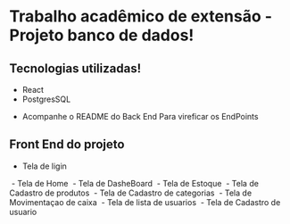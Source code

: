 # Trabalho acadêmico de extensão - Projeto banco de dados!


## Tecnologias utilizadas!
<ul>
    <li>React</li>
    <li>PostgresSQL</li>
</ul>

- Acompanhe o README do Back End Para vireficar os EndPoints

## Front End do projeto

- Tela de ligin
<img src="../Front-End/src/assets/imgReadme/login.png" alt="" />
- Tela de Home
<img src="../Front-End/src/assets/imgReadme/home.png" alt="" />
- Tela de DasheBoard
<img src="../Front-End/src/assets/imgReadme/dash.png" alt="" />
- Tela de Estoque
<img src="../Front-End/src/assets/imgReadme/estoq.png" alt="" />
- Tela de Cadastro de produtos 
<img src="../Front-End/src/assets/imgReadme/cadas.png" alt="" />
- Tela de Cadastro de categorias
<img src="../Front-End/src/assets/imgReadme/categ.png" alt="" />
- Tela de Movimentaçao de caixa
<img src="../Front-End/src/assets/imgReadme/caixa.png" alt="" />
- Tela de lista de usuarios
<img src="../Front-End/src/assets/imgReadme/useList.png" alt="" />
- Tela de Cadastro de usuario
<img src="../Front-End/src/assets/imgReadme/user.png" alt="" />